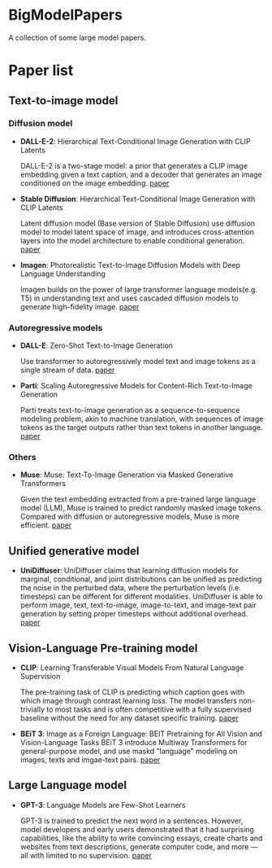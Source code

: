 # BigModelPapers

A collection of some large model papers.

# Paper list

## Text-to-image model

### Diffusion model

* **DALL-E-2**: Hierarchical Text-Conditional Image Generation with CLIP Latents

  DALL-E-2 is a two-stage model: a prior that generates a CLIP image embedding given a text caption, and a decoder that generates an image
conditioned on the image embedding. [paper](https://arxiv.org/abs/2204.06125)

* **Stable Diffusion**: Hierarchical Text-Conditional Image Generation with CLIP Latents

  Latent diffusion model (Base version of Stable Diffusion) use diffusion model to model latent space of image, and introduces
cross-attention layers into the model architecture to enable conditional generation. [paper](https://arxiv.org/abs/2112.10752)

* **Imagen**: Photorealistic Text-to-Image Diffusion Models with Deep Language Understanding

    Imagen builds on the power of large transformer language models(e.g. T5) in understanding text and uses cascaded diffusion models to
generate high-fidelity image. [paper](https://arxiv.org/abs/2205.11487)

### Autoregressive models
* **DALL-E**: Zero-Shot Text-to-Image Generation
    
    Use transformer to autoregressively model text and image tokens as a single stream of data. [paper](https://arxiv.org/abs/2102.12092)

* **Parti**: Scaling Autoregressive Models for Content-Rich Text-to-Image Generation

  Parti treats text-to-image generation as a sequence-to-sequence modeling problem, akin to machine translation, with sequences of image tokens as the target outputs rather than text tokens in
another language. [paper](https://arxiv.org/abs/2206.10789)

### Others

* **Muse**: Muse: Text-To-Image Generation via Masked Generative Transformers

  Given the text embedding extracted from a pre-trained large language model (LLM), Muse is trained to predict randomly 
masked image tokens. Compared with diffusion or autoregressive models, Muse is more efficient. [paper](https://arxiv.org/abs/2301.00704)

## Unified generative model
* **UniDiffuser**: UniDiffuser claims that learning diffusion models for marginal, conditional, and joint distributions can
be unified as predicting the noise in the perturbed data, where the perturbation levels (i.e. timesteps)
can be different for different modalities. UniDiffuser is able to perform image, text, text-to-image, image-to-text, and image-text 
pair generation by setting proper timesteps without additional overhead. 
[paper](https://ml.cs.tsinghua.edu.cn/diffusion/unidiffuser.pdf)

## Vision-Language Pre-training model
* **CLIP**: Learning Transferable Visual Models From Natural Language Supervision 

  The pre-training task of CLIP is predicting which caption goes with which image through contrast learning loss. The model transfers 
non-trivially to most tasks and is often competitive with a fully supervised baseline without the need for any dataset specific training.
[paper](https://arxiv.org/abs/2103.00020)

* **BEiT 3**: Image as a Foreign Language: BEIT Pretraining for All Vision and Vision-Language Tasks
  BEiT 3 introduce Multiway Transformers for general-purpose model, and use maskd "language" modeling on images, texts and imgae-text 
pairs. [paper](https://arxiv.org/abs/2208.10442)


## Large Language model

* **GPT-3**: Language Models are Few-Shot Learners

  GPT-3 is trained to predict the next word in a sentences. However, model developers and early users demonstrated that it 
had surprising capabilities, like the ability to write convincing essays, create charts and websites from text descriptions, 
generate computer code, and more — all with limited to no supervision. [paper](https://arxiv.org/abs/2005.14165)

